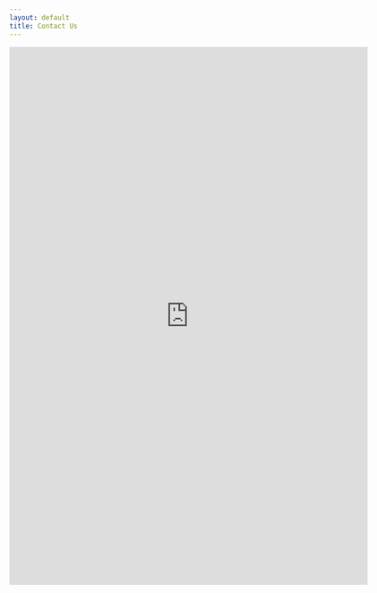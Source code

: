 ```yaml
---
layout: default
title: Contact Us
---
```


<iframe src="https://docs.google.com/forms/d/e/1FAIpQLSeeXTiZhavvmVQf4nvZh23TYshwkZ1lVq9MhT8q0TcOe6ytpQ/viewform?embedded=true" width="640" height="961" frameborder="0" marginheight="0" marginwidth="0">Loading…</iframe>
